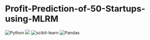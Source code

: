 # Profit-Prediction-of-50-Startups-using-MLRM

![Python](https://img.shields.io/badge/python-%2314354C.svg?style=for-the-badge&logo=python&logoColor=white) <img src="https://img.shields.io/badge/Colab-F9AB00?style=for-the-badge&logo=googlecolab&color=525252"/> ![scikit-learn](https://img.shields.io/badge/scikit--learn-%23F7931E.svg?style=for-the-badge&logo=scikit-learn&logoColor=white) ![Pandas](https://img.shields.io/badge/pandas-%23150458.svg?style=for-the-badge&logo=pandas&logoColor=white) 
